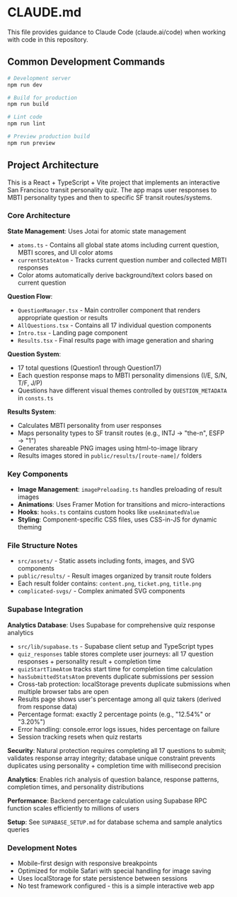 # CLAUDE.md

This file provides guidance to Claude Code (claude.ai/code) when working with code in this repository.

## Common Development Commands

```bash
# Development server
npm run dev

# Build for production
npm run build

# Lint code
npm run lint

# Preview production build
npm run preview
```

## Project Architecture

This is a React + TypeScript + Vite project that implements an interactive San Francisco transit personality quiz. The app maps user responses to MBTI personality types and then to specific SF transit routes/systems.

### Core Architecture

**State Management**: Uses Jotai for atomic state management

- `atoms.ts` - Contains all global state atoms including current question, MBTI scores, and UI color atoms
- `currentStateAtom` - Tracks current question number and collected MBTI responses
- Color atoms automatically derive background/text colors based on current question

**Question Flow**:

- `QuestionManager.tsx` - Main controller component that renders appropriate question or results
- `AllQuestions.tsx` - Contains all 17 individual question components
- `Intro.tsx` - Landing page component
- `Results.tsx` - Final results page with image generation and sharing

**Question System**:

- 17 total questions (Question1 through Question17)
- Each question response maps to MBTI personality dimensions (I/E, S/N, T/F, J/P)
- Questions have different visual themes controlled by `QUESTION_METADATA` in `consts.ts`

**Results System**:

- Calculates MBTI personality from user responses
- Maps personality types to SF transit routes (e.g., INTJ → "the-n", ESFP → "1")
- Generates shareable PNG images using html-to-image library
- Results images stored in `public/results/[route-name]/` folders

### Key Components

- **Image Management**: `imagePreloading.ts` handles preloading of result images
- **Animations**: Uses Framer Motion for transitions and micro-interactions
- **Hooks**: `hooks.ts` contains custom hooks like `useAnimatedValue`
- **Styling**: Component-specific CSS files, uses CSS-in-JS for dynamic theming

### File Structure Notes

- `src/assets/` - Static assets including fonts, images, and SVG components
- `public/results/` - Result images organized by transit route folders
- Each result folder contains: `content.png`, `ticket.png`, `title.png`
- `complicated-svgs/` - Complex animated SVG components

### Supabase Integration

**Analytics Database**: Uses Supabase for comprehensive quiz response analytics

- `src/lib/supabase.ts` - Supabase client setup and TypeScript types
- `quiz_responses` table stores complete user journeys: all 17 question responses + personality result + completion time
- `quizStartTimeAtom` tracks start time for completion time calculation
- `hasSubmittedStatsAtom` prevents duplicate submissions per session
- Cross-tab protection: localStorage prevents duplicate submissions when multiple browser tabs are open
- Results page shows user's percentage among all quiz takers (derived from response data)
- Percentage format: exactly 2 percentage points (e.g., "12.54%" or "3.20%")
- Error handling: console.error logs issues, hides percentage on failure
- Session tracking resets when quiz restarts

**Security**: Natural protection requires completing all 17 questions to submit; validates response array integrity; database unique constraint prevents duplicates using personality + completion time with millisecond precision

**Analytics**: Enables rich analysis of question balance, response patterns, completion times, and personality distributions

**Performance**: Backend percentage calculation using Supabase RPC function scales efficiently to millions of users

**Setup**: See `SUPABASE_SETUP.md` for database schema and sample analytics queries

### Development Notes

- Mobile-first design with responsive breakpoints
- Optimized for mobile Safari with special handling for image saving
- Uses localStorage for state persistence between sessions
- No test framework configured - this is a simple interactive web app

